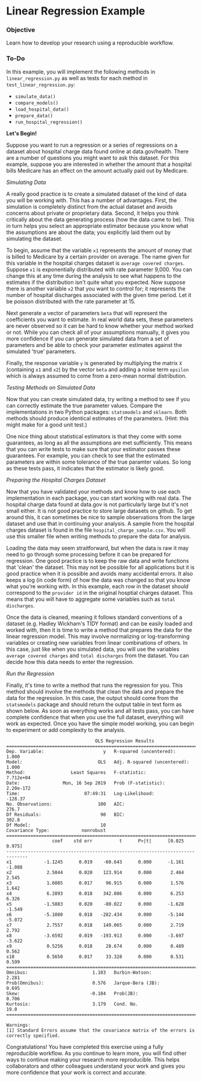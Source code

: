 # Linear Regression Example

### Objective

Learn how to develop your research using a reproducible workflow.

### To-Do

In this example, you will implement the following methods in `linear_regression.py` as well as tests for each method in `test_linear_regression.py`:

+ `simulate_data()`
+ `compare_models()`
+ `load_hospital_data()`
+ `prepare_data()`
+ `run_hospital_regression()`

**Let's Begin!**

Suppose you want to run a regression or a series of regressions on a dataset about hospital charge data found online at data.gov/health. There are a number of questions you might want to ask this dataset. For this example, suppose you are interested in whether the amount that a hospital bills Medicare has an effect on the amount actually paid out by Medicare.

*Simulating Data*

A really good practice is to create a simulated dataset of the kind of data you will be working with. This has a number of advantages. First, the simulation is completely distinct from the actual dataset and avoids concerns about private or proprietary data. Second, it helps you think critically about the data generating process (how the data came to be). This in turn helps you select an appropriate estimator because you know what the assumptions are about the data; you explicitly laid them out by simulating the dataset.

To begin, assume that the variable `x1` represents the amount of money that is billed to Medicare by a certain provider on average. The name given for this variable in the hospital charges dataset is `average covered charges`. Suppose `x1` is exponentially distributed with rate parameter 9,000. You can change this at any time during the analysis to see what happens to the estimates if the distribution isn't quite what you expected. Now suppose there is another variable `x2` that you want to control for; it represents the number of hospital discharges associated with the given time period. Let it be poisson distributed with the rate parameter at 15. 

Next generate a vector of parameters `beta` that will represent the coefficients you want to estimate. In real world data sets, these parameters are never observed so it can be hard to know whether your method worked or not. While you can check all of your assumptions manually, it gives you more confidence if you can generate simulated data from a set of parameters and be able to check your parameter estimates against the simulated 'true' parameters.

Finally, the response variable `y` is generated by multiplying the matrix `X` (containing `x1` and `x2`) by the vector `beta` and adding a noise term `epsilon` which is always assumed to come from a zero-mean normal distribution.

*Testing Methods on Simulated Data*

Now that you can create simulated data, try writing a method to see if you can correctly estimate the true parameter values. Compare the implementations in two Python packages: `statsmodels` and `sklearn`. Both methods should produce identical estimates of the parameters. (Hint: this might make for a good unit test.)

One nice thing about statistical estimators is that they come with some guarantees, as long as all the assumptions are met sufficiently. This means that you can write tests to make sure that your estimator passes these guarantees. For example, you can check to see that the estimated parameters are within some tolerance of the true paramter values. So long as these tests pass, it indicates that the estimator is likely good.

*Preparing the Hospital Charges Dataset*

Now that you have validated your methods and know how to use each implementation in each package, you can start working with real data. The hospital charge data found at data.gov is not particularly large but it's not small either. It is not good practice to store large datasets on github. To get around this, it can sometimes be nice to sample observations from the large dataset and use that in continuing your analysis. A sample from the hospital charges dataset is found in the file `hospital_charge_sample.csv`. You will use this smaller file when writing methods to prepare the data for analysis.

Loading the data may seem straitforward, but when the data is raw it may need to go through some processing before it can be prepared for regression. One good practice is to keep the raw data and write functions that 'clean' the dataset. This may not be possible for all applications but it is good practice when it is possible and avoids many accidental errors. It also keeps a log (in code form) of how the data was changed so that you know what you're working with. In this example, each row in the dataset should correspond to the `provider id` in the original hosptial charges dataset. This means that you will have to aggregate some variables such as `total discharges`.

Once the data is cleaned, meaning it follows standard conventions of a dataset (e.g. Hadley Wickham's TIDY format) and can be easily loaded and worked with, then it is time to write a method that prepares the data for the linear regression model. This may involve normalizing or log-transforming variables or creating new variables from linear combinations of others. In this case, just like when you simulated data, you will use the variables `average covered charges` and `total discharges` from the dataset. You can decide how this data needs to enter the regression.

*Run the Regression*

Finally, it's time to write a method that runs the regression for you. This method should involve the methods that clean the data and prepare the data for the regression. In this case, the output should come from the `statsmodels` package and should return the output table in text form as shown below. As soon as everything works and all tests pass, you can have complete confidence that when you use the full dataset, everything will work as expected. Once you have the simple model working, you can begin to experiment or add complexity to the analysis.


```
                                 OLS Regression Results                                
=======================================================================================
Dep. Variable:                      y   R-squared (uncentered):                   1.000
Model:                            OLS   Adj. R-squared (uncentered):              1.000
Method:                 Least Squares   F-statistic:                          7.712e+04
Date:                Mon, 16 Sep 2019   Prob (F-statistic):                   2.20e-172
Time:                        07:49:31   Log-Likelihood:                         -128.37
No. Observations:                 100   AIC:                                      276.7
Df Residuals:                      90   BIC:                                      302.8
Df Model:                          10                                                  
Covariance Type:            nonrobust                                                  
==============================================================================
                 coef    std err          t      P>|t|      [0.025      0.975]
------------------------------------------------------------------------------
x1            -1.1245      0.019    -60.643      0.000      -1.161      -1.088
x2             2.5044      0.020    123.914      0.000       2.464       2.545
x3             1.6085      0.017     96.915      0.000       1.576       1.642
x4             6.2893      0.018    342.086      0.000       6.253       6.326
x5            -1.5883      0.020    -80.022      0.000      -1.628      -1.549
x6            -5.1080      0.018   -282.434      0.000      -5.144      -5.072
x7             2.7557      0.018    149.065      0.000       2.719       2.792
x8            -3.6592      0.019   -193.913      0.000      -3.697      -3.622
x9             0.5256      0.018     28.674      0.000       0.489       0.562
x10            0.5650      0.017     33.328      0.000       0.531       0.599
==============================================================================
Omnibus:                        1.103   Durbin-Watson:                   2.281
Prob(Omnibus):                  0.576   Jarque-Bera (JB):                0.695
Skew:                          -0.184   Prob(JB):                        0.706
Kurtosis:                       3.179   Cond. No.                         19.0
==============================================================================

Warnings:
[1] Standard Errors assume that the covariance matrix of the errors is correctly specified.
```


Congratulations! You have completed this exercise using a fully reproducible workflow. As you continue to learn more, you will find other ways to continue making your research more reproducible. This helps collaborators and other colleagues understand your work and gives you more confidence that your work is correct and accurate.
